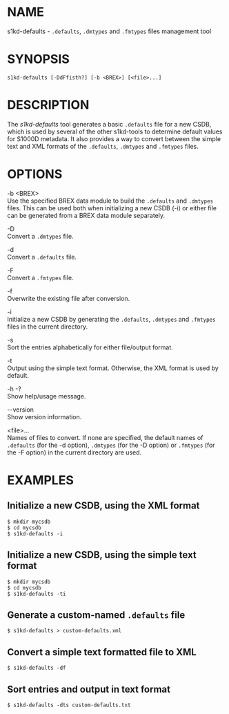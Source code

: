 NAME
====

s1kd-defaults - `.defaults`, `.dmtypes` and `.fmtypes` files management tool

SYNOPSIS
========

    s1kd-defaults [-DdFfisth?] [-b <BREX>] [<file>...]

DESCRIPTION
===========

The *s1kd-defaults* tool generates a basic `.defaults` file for a new CSDB, which is used by several of the other s1kd-tools to determine default values for S1000D metadata. It also provides a way to convert between the simple text and XML formats of the `.defaults`, `.dmtypes` and `.fmtypes` files.

OPTIONS
=======

-b &lt;BREX&gt;  
Use the specified BREX data module to build the `.defaults` and `.dmtypes` files. This can be used both when initializing a new CSDB (-i) or either file can be generated from a BREX data module separately.

-D  
Convert a `.dmtypes` file.

-d  
Convert a `.defaults` file.

-F  
Convert a `.fmtypes` file.

-f  
Overwrite the existing file after conversion.

-i  
Initialize a new CSDB by generating the `.defaults`, `.dmtypes` and `.fmtypes` files in the current directory.

-s  
Sort the entries alphabetically for either file/output format.

-t  
Output using the simple text format. Otherwise, the XML format is used by default.

-h -?  
Show help/usage message.

--version  
Show version information.

&lt;file&gt;...  
Names of files to convert. If none are specified, the default names of `.defaults` (for the -d option), `.dmtypes` (for the -D option) or `.fmtypes` (for the -F option) in the current directory are used.

EXAMPLES
========

Initialize a new CSDB, using the XML format
-------------------------------------------

    $ mkdir mycsdb
    $ cd mycsdb
    $ s1kd-defaults -i

Initialize a new CSDB, using the simple text format
---------------------------------------------------

    $ mkdir mycsdb
    $ cd mycsdb
    $ s1kd-defaults -ti

Generate a custom-named `.defaults` file
----------------------------------------

    $ s1kd-defaults > custom-defaults.xml

Convert a simple text formatted file to XML
-------------------------------------------

    $ s1kd-defaults -df

Sort entries and output in text format
--------------------------------------

    $ s1kd-defaults -dts custom-defaults.txt
